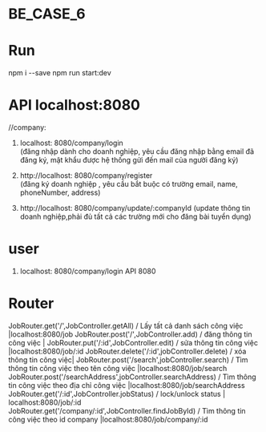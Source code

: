 # BE_CASE_6

# Run

npm i --save
npm run start:dev

# API localhost:8080

//company:

1. localhost: 8080/company/login  
   (đăng nhập dành cho doanh nghiệp, yêu cầu đăng nhập bằng email đã đăng ký, mật khẩu được hệ thống gửi đến mail của
   người đăng ký)

2. http://localhost: 8080/company/register  
   (đăng ký doanh nghiệp , yêu cầu bắt buộc có trường email, name, phoneNumber, address)

3. http://localhost: 8080/company/update/:companyId
   (update thông tin doanh nghiệp,phải đủ tất cả các trường mới cho đăng bài tuyển dụng)

# user

1. localhost: 8080/company/login 
API 8080
# Router 
JobRouter.get('/',JobController.getAll) / Lấy tất cả danh sách công việc |localhost:8080/job
JobRouter.post('/',JobController.add) / đăng thông tin công việc         | 
JobRouter.put('/:id',JobController.edit) / sửa thông tin công việc     |localhost:8080/job/:id
JobRouter.delete('/:id',jobController.delete) / xóa thông tin công việc|
JobRouter.post('/search',jobController.search) / Tìm thông tin công việc theo tên công việc                   |localhost:8080/job/search
JobRouter.post('/searchAddress',jobController.searchAddress) / Tìm thông tin công việc theo địa chỉ công việc |localhost:8080/job/searchAddress
JobRouter.get('/:id',JobController.jobStatus) / lock/unlock status      | localhost:8080/job/:id
JobRouter.get('/company/:id',JobController.findJobById) / Tìm thông tin công việc theo id company  |localhost:8080/job/company/:id